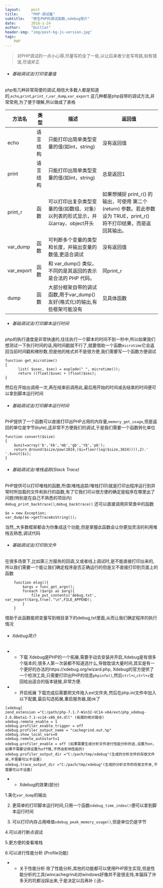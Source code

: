 ```yaml
---
layout:     post
title:      "PHP-调试篇"
subtitle:   "原生PHP的调试函数,xdebug简介"
date:       2018-1-24
author:     "DullCat"
header-img: "img/post-bg-js-version.jpg"
tags:
    PHP
---
```



>对PHP调试的一点小心得,尽量写的全了一些,以让后来者少走写弯路,如有错误,尽请斧正
- ###### 基础调试法/打印变量值
php有几种非常简便的调试,相信大多数人都是知道的,`echo`,`print`,`print_r`,`var_dump`,`var_export`
这几种都是php自带的调试方法,非常常用,为了便于理解,所以做成了表格



方法名 | 类型 | 描述 | 返回值
------------- | ------------- | ------------- | ------------- 
echo | 语言结构 | 只能打印出简单类型变量的值(如int，string) | 没有返回值
print | 语言结构 | 只能打印出简单类型变量的值(如int，string) | 总是返回1
print_r | 函数 | 可以打印出复杂类型变量的值(如数组、对象）以列表的形式显示，并以array、object开头 | 如果想捕捉 print_r() 的输出，可使用 第二个(return) 参数。若此参数设为 TRUE，print_r() 将不打印结果，而是返回其输出。
var_dump | 函数 | 可判断多个变量的类型和长度，并输出变量的数值,更适合调试 | 没有返回值
var_export | 函数 | 和 var_dump() 类似，不同的是其返回的表示是合法的 PHP 代码。|同print_r
dump | 函数  | 大部分框架自带的调试函数,用于var_dump()友好(格式化)的输出,有些框架可能没有 | 见具体函数

- ######  基础调试法/打印脚本运行时间
php的执行速度是非常快速的,往往执行一个脚本的时间不到一秒中,所以如果我们想测试一下执行时间的话,用时间戳就不行了,就要借助一个函数`microtime`它会返回当前时间戳和微秒数,但是他的格式并不是很方便,我们需要写一个函数方便调试
```
function get_microtime() 
{
      list( $usec, $sec) = explode(" ", microtime());
      return ((float)$usec + (float)$sec); 
}
```
然后在开始出调用一次,再在结束前调用此,最后用开始的时间减去结束的时间便可以拿到脚本运行时间

- ######  基础调试法/打印脚本运行时间
PHP提供了一个函数可以直接打印出PHP占用的内存量,`memory_get_usage`,但是返回的单位是字节(byte),这非常不方便我们的调试,于是我们需要一个函数转化单位
```
function convert($size)
{
    $unit=array('b','kb','mb','gb','tb','pb');
    return @round($size/pow(1024,($i=floor(log($size,1024)))),2).' '.$unit[$i];
}
```

- ######  基础调试法/堆栈追踪(Stack Trace)
PHP提供可以打印堆栈的函数,所谓(堆栈追踪/堆栈打印)就是打印出程序运行到异常时所加载的文件和执行的函数,有了它我们可以很方便的确定是程序在哪里出了问题(特别是在自己不熟悉的项目内)
`debug_print_backtrace()`,`debug_backtrace()`
还可以直接调用异常类中的函数
```
$e = new Exception;  
var_dump($e->getTraceAsString()); 
```
当然,,大多数框架都会为你集成这个功能,但是掌握此函数会让你更加灵活的利用堆栈去熟悉,调试代码

- ######  基础调试法/打印到文件
在很多场景下,比如第三方服务的回调,又或者线上调试时,是不能直接打印出来的,所以我们需要一个能让我们确定程序是否正确运行的但是又不直接打印到页面上的函数
```
    function mlog(){
        $args = func_get_args();
        foreach ($args as $arg){
            file_put_contents('debug.txt', var_export($arg,true)."\n",FILE_APPEND);
        }
    }
```
借助于此函数能把变量写到根目录下的debug,txt里面,从而让我们确定程序的执行情况

- ######  Xdebug简介
- - 下载
Xdebug是PHP的一个拓展,需要手动去安装并开启,Xdebug是有很多个版本的,很多人第一次装都不知道选什么,导致耽误大量时间,其实是有一个更好的办法的https://xdebug.org/wizard.php, Xdebug的官方提供了一个检测工具,只需要打印出PHP的信息`phpinfo()`,然后`ctrl+c`,`ctrl+v`变回给出适合的版本链接,非常方便.
- - 开启拓展
下载完成后需要把文件拖入ext文件夹,然后在php.ini文件中加入以下配置,最后勾选拓展,重启服务器,就ok了
```
[xdebug]
zend_extension ="C:/path/php-7.1.7-Win32-VC14-x64/ext/php_xdebug-2.6.0beta1-7.1-vc14-x86_64.dll" (拓展的绝对路径)
xdebug.remote_enable = 1
xdebug.profiler_enable_trigger = off
xdebug.profiler_output_name = "cachegrind.out.%p"
xdebug.show_local_vars=0
xdebug.remote_autostart=1
xdebug.profiler_enable = off (如果需要生成分析文件进行性能分析的话,设置为on,如果不需要记得设置为off哦,不然会影响性能的)
xdebug.profiler_output_dir ="C:/pach/tmp/xdebug"(生成的分析文件的存放文件夹,不需要可以不设置)
xdebug.trace_output_dir ="C:/pach/tmp/xdebug"(生成的分析文件的存放文件夹,不需要可以不设置)
``` 
- - Xdebug的效果(部分)

1.美化`var_dump`的输出

2. 更简单的打印脚本运行时间,只用一个函数`xdebug_time_index()`便可以拿到脚本运行时间

3. 可以打印内存占用峰值`xdebug_peak_memory_usage()`,但是单位仍是字节

4.可以进行断点调试

5.更方便的查看堆栈

6.可以进行性能分析 (Profile功能)

- - 关于性能分析
除了性能分析,其他的功能都可以使用PHP原生实现,但是性能分析的工具(wincachegrind)对windows好像并不是很支持,本猫踩了许多天的坑都没踩出来,于是决定以后再补  (:逃~


